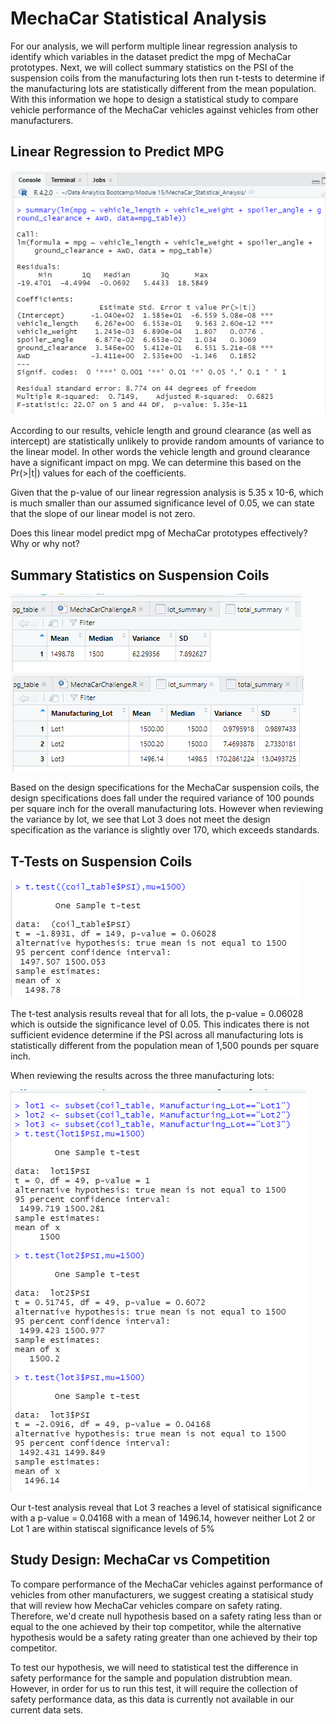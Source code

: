 # MechaCar Statistical Analysis

For our analysis, we will perform multiple linear regression analysis to identify which variables in the dataset predict the mpg of MechaCar prototypes. Next, we will collect summary statistics on the PSI of the suspension coils from the manufacturing lots then run t-tests to determine if the manufacturing lots are statistically different from the mean population. With this information we hope to design a statistical study to compare vehicle performance of the MechaCar vehicles against vehicles from other manufacturers.

## Linear Regression to Predict MPG

![](https://github.com/lilydionne/MechaCar_Statistical_Analysis/blob/main/MechaCarChallenge.PNG)

According to our results, vehicle length and ground clearance (as well as intercept) are statistically unlikely to provide random amounts of variance to the linear model. In other words the vehicle length and ground clearance have a significant impact on mpg. We can determine this based on the Pr(>|t|) values for each of the coefficients.

Given that the p-value of our linear regression analysis is 5.35 x 10-6, which is much smaller than our assumed significance level of 0.05, we can state that the slope of our linear model is not zero.

Does this linear model predict mpg of MechaCar prototypes effectively? Why or why not?

## Summary Statistics on Suspension Coils

![](https://github.com/lilydionne/MechaCar_Statistical_Analysis/blob/main/total_summary.PNG)
![](https://github.com/lilydionne/MechaCar_Statistical_Analysis/blob/main/lot_summary.PNG)

Based on the design specifications for the MechaCar suspension coils, the design specifications does fall under the required variance of 100 pounds per square inch for the overall manufacturing lots. However when reviewing the variance by lot, we see that Lot 3 does not meet the design specification as the variance is slightly over 170, which exceeds standards.

## T-Tests on Suspension Coils

![](https://github.com/lilydionne/MechaCar_Statistical_Analysis/blob/main/psi_ttest.PNG)

The t-test analysis results reveal that for all lots, the p-value = 0.06028 which is outside the significance level of 0.05. This indicates there is not sufficient evidence determine if the PSI across all manufacturing lots is statistically different from the population mean of 1,500 pounds per square inch.

When reviewing the results across the three manufacturing lots: 

![](https://github.com/lilydionne/MechaCar_Statistical_Analysis/blob/main/lot_ttest.PNG)

Our t-test analysis reveal that Lot 3 reaches a level of statisical significance with a p-value = 0.04168 with a mean of 1496.14, however neither Lot 2 or Lot 1 are within statiscal significance levels of 5%


## Study Design: MechaCar vs Competition

To compare performance of the MechaCar vehicles against performance of vehicles from other manufacturers, we suggest creating a statisical study that will review how MechaCar vehicles compare on safety rating. Therefore, we'd create null hypothesis based on a safety rating less than or equal to the one achieved by their top competitor, while the alternative hypothesis would be a safety rating greater than one achieved by their top competitor.

To test our hypothesis, we will need to statistical test the difference in safety performance for the sample and population distrubtion mean. However, in order for us to run this test, it will require the collection of safety performance data, as this data is currently not available in our current data sets.
